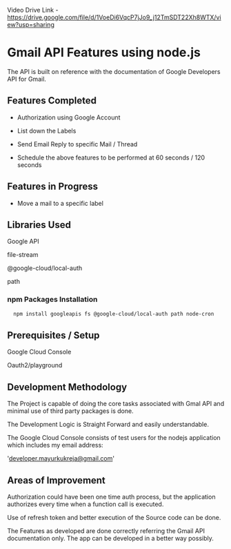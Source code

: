 Video Drive Link - https://drive.google.com/file/d/1VoeDi6VqcP7jJo9_j12TmSDT22Xh8WTX/view?usp=sharing


# Gmail API Features using node.js

The API is built on reference with the documentation of Google Developers API for Gmail.



## Features Completed

- Authorization using Google Account

- List down the Labels 

- Send Email Reply to specific Mail / Thread

- Schedule the above features to be performed at 60 seconds / 120 seconds

## Features in Progress

- Move a mail to a specific label


## Libraries Used

Google API

file-stream

@google-cloud/local-auth

path


### npm Packages Installation

```bash
  npm install googleapis fs @google-cloud/local-auth path node-cron
```

## Prerequisites / Setup
Google Cloud Console

Oauth2/playground



## Development Methodology

The Project is capable of doing the core tasks associated with Gmal API and minimal use of third party packages is done. 

The Development Logic is Straight Forward and easily understandable.

The Google Cloud Console consists of test users for the nodejs application which includes my email address:

'developer.mayurkukreja@gmail.com'

## Areas of Improvement

Authorization could have been one time auth process, but the application authorizes every time when a function call is executed.

Use of refresh token and better execution of the Source code can be done.

The Features as developed are done correctly referring the Gmail API documentation only. 
The app can be developed in a better way possibly.

